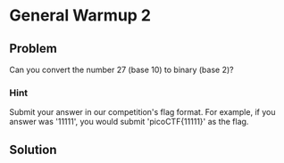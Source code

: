 # General Warmup 2

## Problem

Can you convert the number 27 (base 10) to binary (base 2)?

### Hint

Submit your answer in our competition's flag format. For example, if you answer was '11111', you would submit 'picoCTF{11111}' as the flag.

## Solution